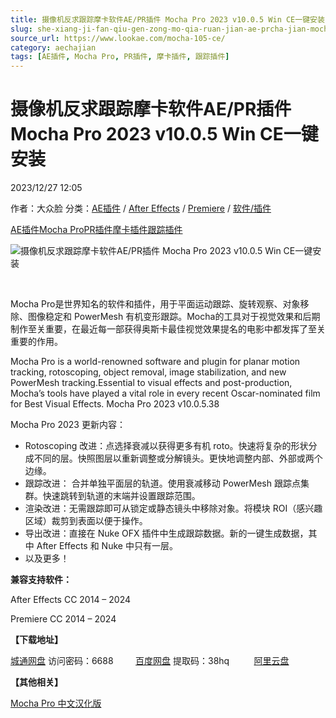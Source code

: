 ```yaml
---
title: 摄像机反求跟踪摩卡软件AE/PR插件 Mocha Pro 2023 v10.0.5 Win CE一键安装
slug: she-xiang-ji-fan-qiu-gen-zong-mo-qia-ruan-jian-ae-prcha-jian-mocha-pro-2023-v10-0-5-win-ceyi-jian-an-zhuang
source_url: https://www.lookae.com/mocha-105-ce/
category: aechajian
tags: [AE插件, Mocha Pro, PR插件, 摩卡插件, 跟踪插件]
---
```

# 摄像机反求跟踪摩卡软件AE/PR插件 Mocha Pro 2023 v10.0.5 Win CE一键安装

2023/12/27 12:05

作者：大众脸
分类：[AE插件](https://www.lookae.com/after-effects/aechajian/) / [After Effects](https://www.lookae.com/after-effects/) / [Premiere](https://www.lookae.com/qitarjcj/premierezy/) / [软件/插件](https://www.lookae.com/qitarjcj/)

[AE插件](https://www.lookae.com/tag/ae%e6%8f%92%e4%bb%b6/)[Mocha Pro](https://www.lookae.com/tag/mocha-pro/)[PR插件](https://www.lookae.com/tag/pr%e6%8f%92%e4%bb%b6/)[摩卡插件](https://www.lookae.com/tag/%e6%91%a9%e5%8d%a1%e6%8f%92%e4%bb%b6/)[跟踪插件](https://www.lookae.com/tag/%e8%b7%9f%e8%b8%aa%e6%8f%92%e4%bb%b6/)

![摄像机反求跟踪摩卡软件AE/PR插件 Mocha Pro 2023 v10.0.5 Win CE一键安装](https://www.lookae.com/wp-content/uploads/2023/06/Mocha-Pro-2023-AVX-.jpg "摄像机反求跟踪摩卡软件AE/PR插件 Mocha Pro 2023 v10.0.5 Win CE一键安装-LookAE.com")

[﻿﻿﻿](https://cloud.video.taobao.com//play/u/705956171/p/1/e/6/t/1/407828550359.mp4)

Mocha Pro是世界知名的软件和插件，用于平面运动跟踪、旋转观察、对象移除、图像稳定和 PowerMesh 有机变形跟踪。Mocha的工具对于视觉效果和后期制作至关重要，在最近每一部获得奥斯卡最佳视觉效果提名的电影中都发挥了至关重要的作用。

Mocha Pro is a world-renowned software and plugin for planar motion tracking, rotoscoping, object removal, image stabilization, and new PowerMesh tracking.Essential to visual effects and post-production, Mocha’s tools have played a vital role in every recent Oscar-nominated film for Best Visual Effects. Mocha Pro 2023 v10.0.5.38

Mocha Pro 2023 更新内容：

* Rotoscoping 改进：点选择衰减以获得更多有机 roto。快速将复杂的形状分成不同的层。快照图层以重新调整或分解镜头。更快地调整内部、外部或两个边缘。
* 跟踪改进： 合并单独平面层的轨道。使用衰减移动 PowerMesh 跟踪点集群。快速跳转到轨道的末端并设置跟踪范围。
* 渲染改进：无需跟踪即可从锁定或静态镜头中移除对象。将模块 ROI（感兴趣区域）裁剪到表面以便于操作。
* 导出改进：直接在 Nuke OFX 插件中生成跟踪数据。新的一键生成数据，其中 After Effects 和 Nuke 中只有一层。
* 以及更多！

**兼容支持软件：**

After Effects CC 2014 – 2024

Premiere CC 2014 – 2024

**【下载地址】**

[城通网盘](https://url70.ctfile.com/f/2827370-996584332-3762e1?p=4431) 访问密码：6688         [百度网盘](https://pan.baidu.com/s/1fX-tDRaVMDC7CiISArEn9A?pwd=38hq) 提取码：38hq          [阿里云盘](https://www.alipan.com/s/Tvqz61LFrTq)

**【其他相关】**

[Mocha Pro 中文汉化版](https://www.lookae.com/tag/mocha%e4%b8%ad%e6%96%87/)
